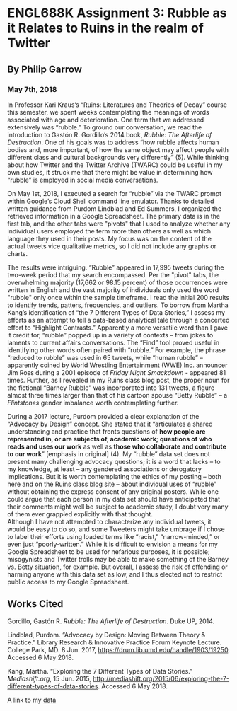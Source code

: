 # ENGL688K Assignment 3: Rubble as it Relates to Ruins in the realm of Twitter
## By Philip Garrow
### May 7th, 2018

In Professor Kari Kraus’s “Ruins: Literatures and Theories of Decay” course this semester, we spent weeks contemplating the meanings of words associated with age and deterioration.  One term that we addressed extensively was “rubble.”  To ground our conversation, we read the introduction to Gastón R. Gordillo’s 2014 book, *Rubble: The Afterlife of Destruction*.  One of his goals was to address “how rubble affects human bodies and, more important, of how the same object may affect people with different class and cultural backgrounds very differently” (5).  While thinking about how Twitter and the Twitter Archive (TWARC) could be useful in my own studies, it struck me that there might be value in determining how “rubble” is employed in social media conversations. 

On May 1st, 2018, I executed a search for “rubble” via the TWARC prompt within Google’s Cloud Shell command line emulator.  Thanks to detailed written guidance from Purdom Lindblad and Ed Summers, I organized the retrieved information in a Google Spreadsheet.  The primary data is in the first tab, and the other tabs were "pivots" that I used to analyze whether any individual users employed the term more than others as well as which language they used in their posts.  My focus was on the content of the actual tweets vice qualitative metrics, so I did not include any graphs or charts.

The results were intriguing.  “Rubble” appeared in 17,995 tweets during the two-week period that my search encompassed.  Per the "pivot" tabs, the overwhelming majority (17,662 or 98.15 percent) of those occurrences were written in English and the vast majority of individuals only used the word "rubble" only once within the sample timeframe.  I read the initial 200 results to identify trends, patters, frequencies, and outliers.  To borrow from Martha Kang’s identification of “the 7 Different Types of Data Stories,” I assess my efforts as an attempt to tell a data-based analytical tale through a concerted effort to “Highlight Contrasts.”  Apparently a more versatile word than I gave it credit for, “rubble” popped up in a variety of contexts – from jokes to laments to current affairs conversations.  The “Find” tool proved useful in identifying other words often paired with “rubble.”  For example, the phrase “reduced to rubble” was used in 65 tweets, while “human rubble” – apparently coined by World Wrestling Entertainment (WWE) Inc. announcer Jim Ross during a 2001 episode of *Friday Night Smackdown* -  appeared 81 times.  Further, as I revealed in my Ruins class blog post, the proper noun for the fictional “Barney Rubble” was incorporated into 131 tweets, a figure almost three times larger than that of his cartoon spouse “Betty Rubble” – a *Flintstones* gender imbalance worth contemplating further.  

During a 2017 lecture, Purdom provided a clear explanation of the “Advocacy by Design” concept.  She stated that it “articulates a shared understanding and practice that fronts questions of **how people are represented in, or are subjects of, academic work; questions of who reads and uses our work** as well as **those who collaborate and contribute to our work**” [emphasis in original] (4).  My “rubble” data set does not present many challenging advocacy questions; it is a word that lacks – to my knowledge, at least – any gendered associations or derogatory implications.  But it is worth contemplating the ethics of my posting – both here and on the Ruins class blog site – about individual uses of “rubble” without obtaining the express consent of any original posters.  While one could argue that each person in my data set should have anticipated that their comments might well be subject to academic study, I doubt very many of them ever grappled explicitly with that thought.  
Although I have not attempted to characterize any individual tweets, it would be easy to do so, and some Tweeters might take umbrage if I chose to label their efforts using loaded terms like “racist,” “narrow-minded,” or even just “poorly-written.”  While it is difficult to envision a means for my Google Spreadsheet to be used for nefarious purposes, it is possible; misogynists and Twitter trolls may be able to make something of the Barney vs. Betty situation, for example.  But overall, I assess the risk of offending or harming anyone with this data set as low, and I thus elected not to restrict public access to my Google Spreadsheet.

## Works Cited
Gordillo, Gastón R. *Rubble: The Afterlife of Destruction*.  Duke UP, 2014.

Lindblad, Purdom. “Advocacy by Design: Moving Between Theory & Practice.” Library Research & Innovative Practice Forum Keynote Lecture. College Park, MD. 8 Jun. 2017, https://drum.lib.umd.edu/handle/1903/19250. Accessed 6 May 2018. 

Kang, Martha. “Exploring the 7 Different Types of Data Stories.” *Mediashift.org*, 15 Jun. 2015, http://mediashift.org/2015/06/exploring-the-7-different-types-of-data-stories. Accessed 6 May 2018. 

A link to my [data](https://docs.google.com/spreadsheets/d/1LTMXNeOAaVta4koQq3roJ7jNC8wRCyNuAOMP6wJGTAg/edit#gid=626141940)


